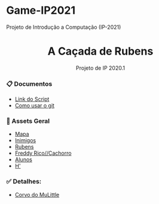 # Game-IP2021
Projeto de Introdução a Computação (IP-2021)

<h1 align="center">A Caçada de Rubens</h1>
<p align="center">Projeto de IP 2020.1</p>

### :clipboard: Documentos
- [Link do Script](https://docs.google.com/document/d/1zYr8_lf9n0T7lo5kB3SmSHxj26ucqIk_dWzO4aXqUik/edit)
- [Como usar o git](https://docs.google.com/document/d/1O1CbKDdQmPPuHPe524py29n0MPCCar10N34CdKr-3fc/edit?usp=sharing)

### :link: Assets Geral
- [Mapa](https://poppants.itch.io/the-road-north)
- [Inimigos](https://penusbmic.itch.io/character-pack-3)
- [Rubens](https://clembod.itch.io/warrior-free-animation-set)
- [Freddy Rico//Cachorro](https://oco.itch.io/medieval-fantasy-character-pack)
- [Alunos](https://arcadeisland.itch.io/top-down-rpg-characters)
- [H'](https://pixelplant.itch.io/chicken-sprite-sheet)


### :white_check_mark: Detalhes:
- [Corvo do MuLittle](https://smithygames.itch.io/crow-sprite)
